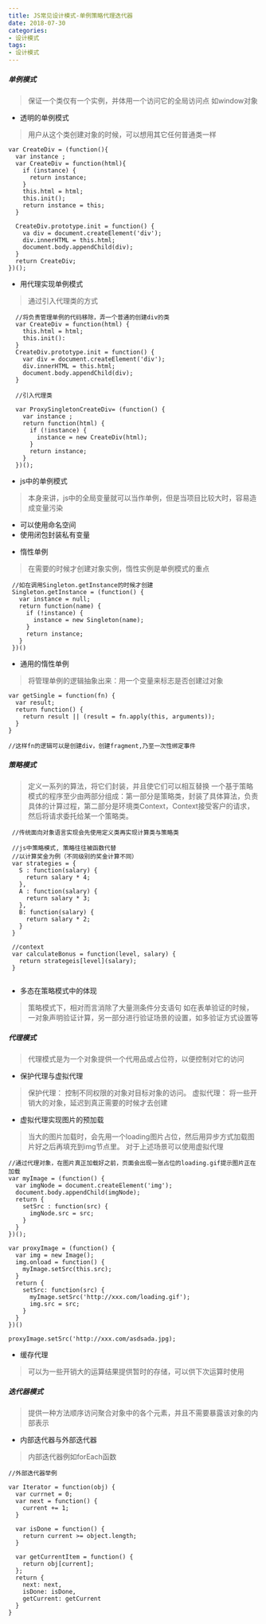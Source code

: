 ```yaml
---
title: JS常见设计模式-单例策略代理迭代器
date: 2018-07-30
categories:
- 设计模式
tags: 
- 设计模式
---
```


##### 单例模式
> 保证一个类仅有一个实例，并体用一个访问它的全局访问点
> 如window对象

+ 透明的单例模式
> 用户从这个类创建对象的时候，可以想用其它任何普通类一样

```
var CreateDiv = (function(){
  var instance ;
  var CreateDiv = function(html){
    if (instance) {
      return instance;
    }
    this.html = html;
    this.init();
    return instance = this;
  }

  CreateDiv.prototype.init = function() {
    va div = document.createElement('div');
    div.innerHTML = this.html;
    document.body.appendChild(div);
  }
  return CreateDiv;
})();
```

+ 用代理实现单例模式
> 通过引入代理类的方式

```
  //将负责管理单例的代码移除，弄一个普通的创建div的类
  var CreateDiv = function(html) {
    this.html = html;
    this.init():
  }
  CreateDiv.prototype.init = function() {
    var div = document.createElement('div');
    div.innerHTML = this.html;
    document.body.appendChild(div);
  }

  //引入代理类

  var ProxySingletonCreateDiv= (function() {
    var instance ;
    return function(html) {
      if (!instance) {
        instance = new CreateDiv(html);
      }
      return instance;
    }
  })();

```

+ js中的单例模式
> 本身来讲，js中的全局变量就可以当作单例，但是当项目比较大时，容易造成变量污染
 - 可以使用命名空间
 - 使用闭包封装私有变量

+ 惰性单例
> 在需要的时候才创建对象实例，惰性实例是单例模式的重点

```
 //如在调用Singleton.getInstance的时候才创建
 Singleton.getInstance = (function() {
   var instance = null;
   return function(name) {
     if (!instance) {
       instance = new Singleton(name);
     }
     return instance;
   }
 })()
```

 - 通用的惰性单例
 > 将管理单例的逻辑抽象出来：用一个变量来标志是否创建过对象

 ```
 var getSingle = function(fn) {
   var result;
   return function() {
     return result || (result = fn.apply(this, arguments));
   }
 }

 //这样fn的逻辑可以是创建div，创建fragment,乃至一次性绑定事件
 ```


##### 策略模式
 
 > 定义一系列的算法，将它们封装，并且使它们可以相互替换
 > 一个基于策略模式的程序至少由两部分组成：第一部分是策略类，封装了具体算法，负责具体的计算过程，第二部分是环境类Context，Context接受客户的请求，然后将请求委托给某一个策略类。

 ```
  //传统面向对象语言实现会先使用定义类再实现计算类与策略类

  //js中策略模式, 策略往往被函数代替
  //以计算奖金为例（不同级别的奖金计算不同）
  var strategies = {
    S : function(salary) {
      return salary * 4;
    },
    A : function(salary) {
      return salary * 3;
    },
    B: function(salary) {
      return salary * 2;
    }
  }

  //context
  var calculateBonus = function(level, salary) {
    return strategeis[level](salary);
  }
  
 ```

  + 多态在策略模式中的体现
  > 策略模式下，相对而言消除了大量测条件分支语句
  > 如在表单验证的时候，一对象声明验证计算，另一部分进行验证场景的设置，如多验证方式设置等


##### 代理模式
  > 代理模式是为一个对象提供一个代用品或占位符，以便控制对它的访问

  + 保护代理与虚拟代理
  > 保护代理： 控制不同权限的对象对目标对象的访问。
  > 虚拟代理： 将一些开销大的对象，延迟到真正需要的时候才去创建

  + 虚拟代理实现图片的预加载
  > 当大的图片加载时，会先用一个loading图片占位，然后用异步方式加载图片好之后再填充到img节点里。
  > 对于上述场景可以使用虚拟代理

  ```
  //通过代理对象，在图片真正加载好之前，页面会出现一张占位的loading.gif提示图片正在加载
  var myImage = (function() {
    var imgNode = document.createElement('img');
    document.body.appendChild(imgNode);
    return {
      setSrc : function(src) {
        imgNode.src = src;
      }
    }
  })();

  var proxyImage = (function() {
    var img = new Image();
    img.onload = function() {
      myImage.setSrc(this.src);
    }
    return {
      setSrc: function(src) {
        myImage.setSrc('http://xxx.com/loading.gif');
        img.src = src;
      }
    }
  })()

  proxyImage.setSrc('http://xxx.com/asdsada.jpg);

  ```
  + 缓存代理
  > 可以为一些开销大的运算结果提供暂时的存储，可以供下次运算时使用


##### 迭代器模式
  > 提供一种方法顺序访问聚合对象中的各个元素，并且不需要暴露该对象的内部表示

  + 内部迭代器与外部迭代器
  >内部迭代器例如forEach函数

  ```
  //外部迭代器举例

  var Iterator = function(obj) {
    var currnet = 0;
    var next = function() {
      current += 1;
    }

    var isDone = function() {
      return current >= object.length;
    }

    var getCurrentItem = function() {
      return obj[current];
    };
    return {
      next: next,
      isDone: isDone,
      getCurrent: getCurrent
    }
  }

  ```